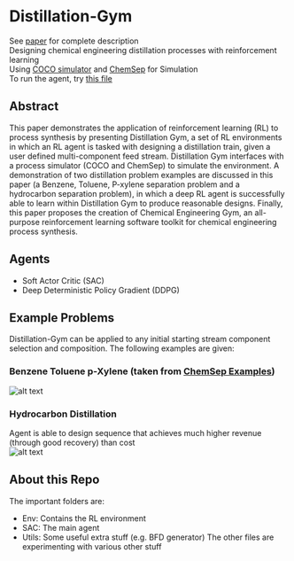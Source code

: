 # Distillation-Gym
See [paper](../Feature-double_done/Deep_Reinforcement_Learning_for_Process_Synthesis.pdf) for complete description
<br>
Designing chemical engineering distillation processes with reinforcement learning
<br>
Using [COCO simulator](https://www.cocosimulator.org/) and [ChemSep](http://www.chemsep.org/program/index.html) for Simulation
<br>
To run the agent, try [this file](../Feature-double_done/SAC/run_SAC.py)
<br>

## Abstract
This paper demonstrates the application of reinforcement learning (RL) to process synthesis by
presenting Distillation Gym, a set of RL environments in which an RL agent is tasked with designing
a distillation train, given a user defined multi-component feed stream. Distillation Gym interfaces
with a process simulator (COCO and ChemSep) to simulate the environment. A demonstration of two
distillation problem examples are discussed in this paper (a Benzene, Toluene, P-xylene separation
problem and a hydrocarbon separation problem), in which a deep RL agent is successfully able to
learn within Distillation Gym to produce reasonable designs. Finally, this paper proposes the creation
of Chemical Engineering Gym, an all-purpose reinforcement learning software toolkit for chemical
engineering process synthesis.
 
 ## Agents
  - Soft Actor Critic (SAC)
  - Deep Deterministic Policy Gradient (DDPG)
 
## Example Problems
Distillation-Gym can be applied to any initial starting stream component selection and composition. The following examples are given:
### Benzene Toluene p-Xylene (taken from [ChemSep Examples](http://www.chemsep.org/downloads/index.html))
 ![alt text](../Feature-double_done/SAC/BFDs/CONFIG%203/Attempt%202%20(best)/SAC_CONFIG_3___1598820337.9998825score_2.43.png "Benzene Toluene p-Xylene Final Design")
 ### Hydrocarbon Distillation
Agent is able to design sequence that achieves much higher revenue (through good recovery) than cost  
 ![alt text](../Feature-double_done/SAC/BFDs/CONFIG%200/best/SAC_CONFIG_0___1599080706.16091score_2.7.png "Hydrocarbon distillation")
 
 
 ## About this Repo
 The important folders are:
  - Env: Contains the RL environment
  - SAC: The main agent
  - Utils: Some useful extra stuff (e.g. BFD generator)
The other files are experimenting with various other stuff
 
